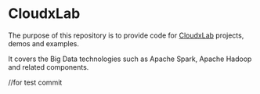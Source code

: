 # CloudxLab

The purpose of this repository is to provide code for [CloudxLab](https://cloudxlab.com) projects, demos and examples.

It covers the Big Data technologies such as Apache Spark, Apache Hadoop and related components.

//for test commit